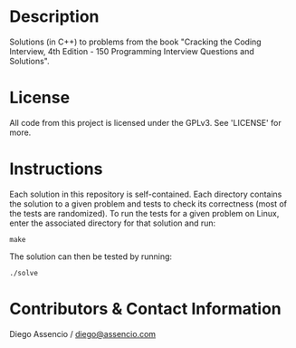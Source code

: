 Description
===========

Solutions (in C++) to problems from the book "Cracking the Coding Interview,
4th Edition - 150 Programming Interview Questions and Solutions".



License
=======

All code from this project is licensed under the GPLv3. See 'LICENSE' for more.


Instructions
============

Each solution in this repository is self-contained. Each directory contains
the solution to a given problem and tests to check its correctness (most of
the tests are randomized). To run the tests for a given problem on Linux,
enter the associated directory for that solution and run:

	make

The solution can then be tested by running:

	./solve



Contributors & Contact Information
==================================

Diego Assencio / diego@assencio.com
